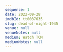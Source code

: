 ```yaml
---
sequence: 1
date: 2022-09-28
imdbId: tt0037635
slug: dead-of-night-1945
venue: null
venueNotes: null
medium: Watch TCM
mediumNotes: null
---
```


